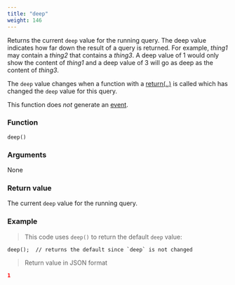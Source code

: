 ```yaml
---
title: "deep"
weight: 146
---
```


Returns the current `deep` value for the running query. The deep value indicates how far down the result of a query is returned. For example, *thing1* may contain a *thing2* that contains a *thing3*. A deep value of 1 would only show the content of *thing1* and a deep value of 3 will go as deep as the content of *thing3*.

The `deep` value changes when a function with a [return(..)](../../collection-api/return) is called which has changed the `deep` value for this query.

This function does *not* generate an [event](../../overview/events).

### Function

`deep()`

### Arguments

None

### Return value

The current `deep` value for the running query.

### Example

> This code uses `deep()` to return the default `deep` value:

```thingsdb,json_response
deep();  // returns the default since `deep` is not changed
```

> Return value in JSON format

```json
1
```
